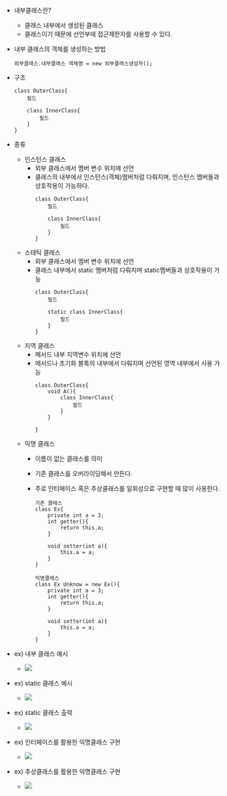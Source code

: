 
- 내부클래스란?
	- 클래스 내부에서 생성된 클래스
	- 클래스이기 때문에 선언부에 접근제한자를 사용할 수 있다.

- 내부 클래스의 객체를 생성하는 방법
	~~~
	외부클래스.내부클래스 객체명 = new 외부클래스생성자();
	~~~

- 구조
	~~~
	class OuterClass{
		필드

		class InnerClass{
			필드
		}
	} 
	~~~

- 종류
	- 인스턴스 클래스
		- 외부 클래스에서 멤버 변수 위치에 선언
		- 클래스의 내부에서 인스턴스(객체)멤버처럼 다뤄지며, 인스턴스 멤버들과 상호작용이 가능하다.
			~~~
			class OuterClass{
				필드

				class InnerClass{
					필드
				}
			}
			~~~ 
	- 스태틱 클래스
		- 외부 클래스에서 멤버 변수 위치에 선언
		- 클래스 내부에서 static 멤버처럼 다뤄지며 static멤버들과 상호작용이 가능
			~~~
			class OuterClass{
				필드

				static class InnerClass{
					필드
				}
			}
			~~~ 
	- 지역 클래스 
		- 메서드 내부 지역변수 위치에 선언
		- 메서드나 초기화 블록의 내부에서 다뤄지며 선언된 영역 내부에서 사용 가능
			~~~
			class OuterClass{
				void A(){
					class InnerClass{
						필드
					}
				}
				
			}
			~~~ 
	- 익명 클래스
		- 이름이 없는 클래스를 의미
		- 기존 클래스를 오버라이딩해서 만든다.
		- 주로 인터페이스 혹은 추상클래스를 일회성으로 구현할 때 많이 사용한다.
			~~~
			기존 클래스
			class Ex{
				private int a = 3;
				int getter(){
					return this.a;
				}

				void setter(int a){
					this.a = a;
				}
			}
			~~~ 

			~~~
			익명클래스
			class Ex Unknow = new Ex(){
				private int a = 3;
				int getter(){
					return this.a;
				}

				void setter(int a){
					this.a = a;
				}
			}
			~~~

- ex) 내부 클래스 예시

	- ![](https://i.imgur.com/fqAoH5V.png)

- ex) static 클래스 예시

	- ![](https://i.imgur.com/3VhP9hg.png)

- ex) static 클래스 출력

	- ![](https://i.imgur.com/9VSEsG9.png)

- ex) 인터페이스를 활용한 익명클래스 구현

	- ![](https://i.imgur.com/9QVIFeW.png)

- ex) 추상클래스를 활용한 익명클래스 구현

	- ![](https://i.imgur.com/geutrMY.png)
